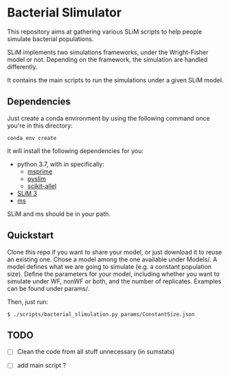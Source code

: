 # Bacterial Slimulator

This repository aims at gathering various SLiM scripts to help people simulate bacterial populations.

SLiM implements two simulations frameworks, under the Wright-Fisher model or not.
Depending on the framework, the simulation are handled differently.

It contains the main scripts to run the simulations under a given SLiM model. 

## Dependencies

Just create a conda environment by using the following command once you're in this directory:

    conda env create

It will install the following dependencies for you: 

- python 3.7, with in specifically:
    - [msprime](https://msprime.readthedocs.io/en/latest/)
    - [pyslim](https://pyslim.readthedocs.io/)
    - [scikit-allel](scikit-allel.readthedocs.io/)
- [SLiM 3](https://messerlab.org/slim/)
- [ms](https://uchicago.app.box.com/s/l3e5uf13tikfjm7e1il1eujitlsjdx13)

SLiM and ms should be in your path.

## Quickstart

Clone this repo if you want to share your model, or just download it to reuse an existing one.
Chose a model among the one available under Models/. 
A model defines what we are going to simulate (e.g. a constant population size).
Define the parameters for your model, including whether you want to simulate under WF, nonWF or both, and the number of replicates. 
Examples can be found under params/.

Then, just run:

`$ ./scripts/bacterial_slimulation.py params/ConstantSize.json`

## TODO

- [ ] Clean the code from all stuff unnecessary (in sumstats)
- [ ] add main script ?

